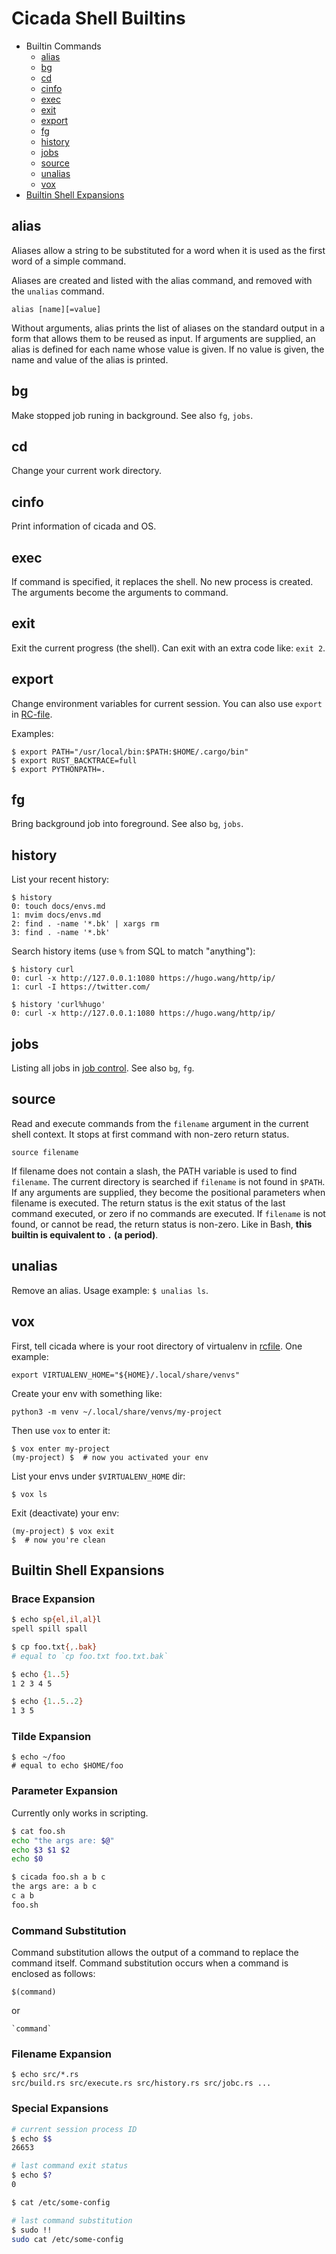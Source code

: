 # Cicada Shell Builtins

- Builtin Commands
    - [alias](#alias)
    - [bg](#bg)
    - [cd](#cd)
    - [cinfo](#cinfo)
    - [exec](#exec)
    - [exit](#exit)
    - [export](#export)
    - [fg](#fg)
    - [history](#history)
    - [jobs](#jobs)
    - [source](#source)
    - [unalias](#unalias)
    - [vox](#vox)
- [Builtin Shell Expansions](#builtin-shell-expansions)

## alias

Aliases allow a string to be substituted for a word when it is used as
the first word of a simple command.

Aliases are created and listed with the alias command, and removed with
the `unalias` command.

```
alias [name][=value]
```

Without arguments, alias prints the list of aliases on the standard output
in a form that allows them to be reused as input. If arguments are supplied,
an alias is defined for each name whose value is given.
If no value is given, the name and value of the alias is printed.

## bg

Make stopped job runing in background. See also `fg`, `jobs`.

## cd

Change your current work directory.

## cinfo

Print information of cicada and OS.

## exec

If command is specified, it replaces the shell. No new process is created.
The arguments become the arguments to command.

## exit

Exit the current progress (the shell). Can exit with an extra code like:
`exit 2`.

## export

Change environment variables for current session. You can also use `export` in
[RC-file](https://github.com/mitnk/cicada/blob/master/docs/rc-file.md).

Examples:
```
$ export PATH="/usr/local/bin:$PATH:$HOME/.cargo/bin"
$ export RUST_BACKTRACE=full
$ export PYTHONPATH=.
```

## fg

Bring background job into foreground. See also `bg`, `jobs`.

## history

List your recent history:
```
$ history
0: touch docs/envs.md
1: mvim docs/envs.md
2: find . -name '*.bk' | xargs rm
3: find . -name '*.bk'
```

Search history items (use `%` from SQL to match "anything"):
```
$ history curl
0: curl -x http://127.0.0.1:1080 https://hugo.wang/http/ip/
1: curl -I https://twitter.com/

$ history 'curl%hugo'
0: curl -x http://127.0.0.1:1080 https://hugo.wang/http/ip/
```

## jobs

Listing all jobs in [job control](https://github.com/mitnk/cicada/blob/master/docs/jobc.md).
See also `bg`, `fg`.

## source

Read and execute commands from the `filename` argument in the current shell
context. It stops at first command with non-zero return status.

```
source filename
```

If filename does not contain a slash, the PATH variable is used to
find `filename`. The current directory is searched if `filename` is not
found in `$PATH`. If any arguments are supplied, they become the positional
parameters when filename is executed. The return status is the exit status
of the last command executed, or zero if no commands are executed. If
`filename` is not found, or cannot be read, the return status is non-zero.
Like in Bash, **this builtin is equivalent to `.` (a period)**.

## unalias

Remove an alias. Usage example: `$ unalias ls`.

## vox

First, tell cicada where is your root directory of virtualenv in
[rcfile](https://github.com/mitnk/cicada/blob/master/docs/rc-file.md).
One example:

```
export VIRTUALENV_HOME="${HOME}/.local/share/venvs"
```

Create your env with something like:

```
python3 -m venv ~/.local/share/venvs/my-project
```

Then use `vox` to enter it:

```
$ vox enter my-project
(my-project) $  # now you activated your env
```

List your envs under `$VIRTUALENV_HOME` dir:
```
$ vox ls
```

Exit (deactivate) your env:
```
(my-project) $ vox exit
$  # now you're clean
```

## Builtin Shell Expansions

### Brace Expansion

```sh
$ echo sp{el,il,al}l
spell spill spall

$ cp foo.txt{,.bak}
# equal to `cp foo.txt foo.txt.bak`

$ echo {1..5}
1 2 3 4 5

$ echo {1..5..2}
1 3 5
```

### Tilde Expansion

```
$ echo ~/foo
# equal to echo $HOME/foo
```

### Parameter Expansion

Currently only works in scripting.

```sh
$ cat foo.sh
echo "the args are: $@"
echo $3 $1 $2
echo $0

$ cicada foo.sh a b c
the args are: a b c
c a b
foo.sh
```

### Command Substitution

Command substitution allows the output of a command to replace the command
itself. Command substitution occurs when a command is enclosed as follows:

```
$(command)
```

or
```
`command`
```

### Filename Expansion

```
$ echo src/*.rs
src/build.rs src/execute.rs src/history.rs src/jobc.rs ...
```

### Special Expansions

```sh
# current session process ID
$ echo $$
26653

# last command exit status
$ echo $?
0

$ cat /etc/some-config

# last command substitution
$ sudo !!
sudo cat /etc/some-config
```
